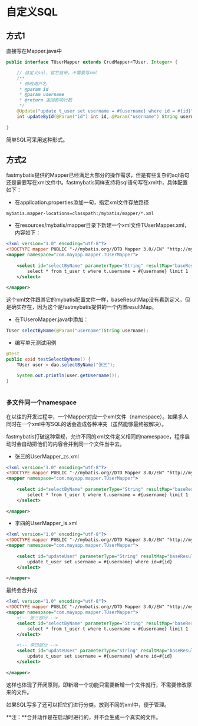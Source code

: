 # 自定义SQL

## 方式1

直接写在Mapper.java中

```java
public interface TUserMapper extends CrudMapper<TUser, Integer> {

    // 自定义sql，官方自带，不需要写xml
    /**
     * 修改用户名
     * @param id
     * @param username
     * @return 返回影响行数
     */
    @Update("update t_user set username = #{username} where id = #{id}")
    int updateById(@Param("id") int id, @Param("username") String username);
 
}
```

简单SQL可采用这种形式。

## 方式2

fastmybatis提供的Mapper已经满足大部分的操作需求，但是有些复杂的sql语句还是需要写在xml文件中。fastmybatis同样支持将sql语句写在xml中，具体配置如下：

- 在application.properties添加一句，指定xml文件存放路径

```
mybatis.mapper-locations=classpath:/mybatis/mapper/*.xml
```

- 在resources/mybatis/mapper目录下新建一个xml文件TUserMapper.xml，内容如下：

```xml
<?xml version="1.0" encoding="utf-8"?>
<!DOCTYPE mapper PUBLIC "-//mybatis.org//DTD Mapper 3.0//EN" "http://mybatis.org/dtd/mybatis-3-mapper.dtd">
<mapper namespace="com.mayapp.mapper.TUserMapper">
	
	<select id="selectByName" parameterType="String" resultMap="baseResultMap">
		select * from t_user t where t.username = #{username} limit 1
	</select>
	
</mapper>
```

这个xml文件跟其它的mybatis配置文件一样，baseResultMap没有看到定义，但是确实存在，因为这个是fastmybatis提供的一个内置resultMap。

- 在TUseroMapper.java中添加：
```java
TUser selectByName(@Param("username")String username);
```

- 编写单元测试用例

```java
@Test
public void testSelectByName() {
    TUser user = dao.selectByName("张三");

    System.out.println(user.getUsername());
}
    
```

### 多文件同一个namespace

在以往的开发过程中，一个Mapper对应一个xml文件（namespace）。如果多人同时在一个xml中写SQL的话会造成各种冲突（虽然能够最终被解决）。

fastmybatis打破这种常规，允许不同的xml文件定义相同的namespace，程序启动时会自动把他们的内容合并到同一个文件当中去。

- 张三的UserMapper_zs.xml

```xml
<?xml version="1.0" encoding="utf-8"?>
<!DOCTYPE mapper PUBLIC "-//mybatis.org//DTD Mapper 3.0//EN" "http://mybatis.org/dtd/mybatis-3-mapper.dtd">
<mapper namespace="com.mayapp.mapper.TUserMapper">
	
	<select id="selectByName" parameterType="String" resultMap="baseResultMap">
		select * from t_user t where t.username = #{username} limit 1
	</select>
	
</mapper>
```

- 李四的UserMapper_ls.xml

```xml
<?xml version="1.0" encoding="utf-8"?>
<!DOCTYPE mapper PUBLIC "-//mybatis.org//DTD Mapper 3.0//EN" "http://mybatis.org/dtd/mybatis-3-mapper.dtd">
<mapper namespace="com.mayapp.mapper.TUserMapper">
	
	<select id="updateUser" parameterType="String" resultMap="baseResultMap">
		update t_user set username = #{username} where id=#{id}
	</select>
	
</mapper>
```

最终会合并成

```xml
<?xml version="1.0" encoding="utf-8"?>
<!DOCTYPE mapper PUBLIC "-//mybatis.org//DTD Mapper 3.0//EN" "http://mybatis.org/dtd/mybatis-3-mapper.dtd">
<mapper namespace="com.mayapp.mapper.TUserMapper">
    <!-- 张三部分 -->
    <select id="selectByName" parameterType="String" resultMap="baseResultMap">
		select * from t_user t where t.username = #{username} limit 1
	</select>
	
	<!-- 李四部分 -->
	<select id="updateUser" parameterType="String" resultMap="baseResultMap">
		update t_user set username = #{username} where id=#{id}
	</select>
	
</mapper>
```

这样也体现了开闭原则，即新增一个功能只需要新增一个文件就行，不需要修改原来的文件。

如果SQL写多了还可以把它们进行分类，放到不同的xml中，便于管理。


**注：**合并动作是在启动时进行的，并不会生成一个真实的文件。
